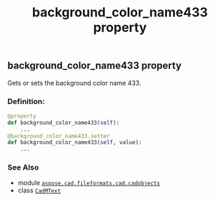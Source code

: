 ﻿---
title: background_color_name433 property
second_title: Aspose.CAD for Python via .NET API References
description: 
type: docs
weight: 160
url: /python-net/aspose.cad.fileformats.cad.cadobjects/cadmtext/background_color_name433/
is_root: false
---

## background_color_name433 property


Gets or sets the background color name 433.
### Definition:
```python
@property
def background_color_name433(self):
    ...
@background_color_name433.setter
def background_color_name433(self, value):
    ...
```

### See Also
* module [`aspose.cad.fileformats.cad.cadobjects`](../../)
* class [`CadMText`](/cad/python-net/aspose.cad.fileformats.cad.cadobjects/cadmtext)
